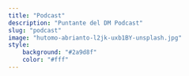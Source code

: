 ```yaml
---
title: "Podcast"
description: "Puntante del DM Podcast"
slug: "podcast"
image: "hutomo-abrianto-l2jk-uxb1BY-unsplash.jpg"
style:
    background: "#2a9d8f"
    color: "#fff"
---
```


